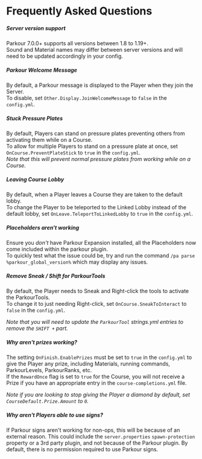 Frequently Asked Questions
======

##### Server version support

Parkour 7.0.0+ supports all versions between 1.8 to 1.19+.  
Sound and Material names may differ between server versions and will need to be updated accordingly in your config.

##### Parkour Welcome Message

By default, a Parkour message is displayed to the Player when they join the Server.  
To disable, set `Other.Display.JoinWelcomeMessage` to `false` in the `config.yml`.

##### Stuck Pressure Plates

By default, Players can stand on pressure plates preventing others from activating them while on a Course.  
To allow for multiple Players to stand on a pressure plate at once, set `OnCourse.PreventPlateStick` to `true` in the `config.yml`.  
_Note that this will prevent normal pressure plates from working while on a Course._

##### Leaving Course Lobby

By default, when a Player leaves a Course they are taken to the default lobby.  
To change the Player to be teleported to the Linked Lobby instead of the default lobby, set `OnLeave.TeleportToLinkedLobby` to `true` in the `config.yml`.

##### Placeholders aren't working

Ensure you *don't* have Parkour Expansion installed, all the Placeholders now come included within the parkour plugin.  
To quickly test what the issue could be, try and run the command `/pa parse %parkour_global_version%` which may display any issues.

##### Remove Sneak / Shift for ParkourTools

By default, the Player needs to Sneak and Right-click the tools to activate the ParkourTools.  
To change it to just needing Right-click, set `OnCourse.SneakToInteract` to `false` in the `config.yml`.

_Note that you will need to update the `ParkourTool` strings.yml entries to remove the `SHIFT +` part._

##### Why aren't prizes working?

The setting `OnFinish.EnablePrizes` must be set to `true` in the `config.yml` to give the Player any prize, including Materials, running commands, ParkourLevels, ParkourRanks, etc.  
If the `RewardOnce` flag is set to `true` for the Course, you will not receive a Prize if you have an appropriate entry in the `course-completions.yml` file.

_Note if you are looking to stop giving the Player a diamond by default, set `CourseDefault.Prize.Amount` to `0`._

##### Why aren't Players able to use signs?

If Parkour signs aren't working for non-ops, this will be because of an external reason. This could include the `server.properties` `spawn-protection` property or a 3rd party plugin, and not because of the Parkour plugin. By default, there is no permission required to use Parkour signs.
